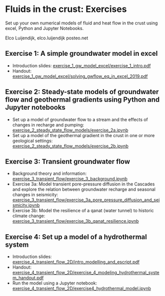 # Fluids in the crust: Exercises

Set up your own numerical models of fluid and heat flow in the crust using excel, Python and Jupyter Notebooks.

Elco Luijendijk, elco.luijendijk <at> posteo.net
	

## Exercise 1: A simple groundwater model in excel

* Introduction slides: [exercise_1_gw_model_excel/exercise_1_intro.pdf](exercise_1_gw_model_excel/exercise_1_intro.pdf)
* Handout: [exercise_1_gw_model_excel/solving_gwflow_eq_in_excel_2019.pdf](exercise_1_gw_model_excel/solving_gwflow_eq_in_excel_2019.pdf)


## Exercise 2: Steady-state models of groundwater flow and geothermal gradients using Python and Jupyter notebooks

* Set up a model of groundwater flow to a stream and the effects of changes in recharge and pumping: [exercise_2_steady_state_flow_models/exercise_2a.ipynb](exercise_2_steady_state_flow_models/exercise_2a.ipynb)
* Set up a model of the geothermal gradient in the crust in one or more geological settings: [exercise_2_steady_state_flow_models/exercise_2b.ipynb](exercise_2_steady_state_flow_models/exercise_2b.ipynb)


## Exercise 3: Transient groundwater flow

* Background theory and information: [exercise_3_transient_flow/exercise_3_background.ipynb](exercise_3_transient_flow/exercise_3_background.ipynb)
* Exercise 3a: Model transient pore-pressure diffusion in the Cascades and explore the relation between groundwater recharge and seasonal changes in seismicity: [exercise_3_transient_flow/exercise_3a_pore_pressure_diffusion_and_seismicity.ipynb](exercise_3_transient_flow/exercise_3a_pore_pressure_diffusion_and_seismicity.ipynb)
* Exercise 3b: Model the resilience of a qanat (water tunnel) to historic climate change:
[exercise_3_transient_flow/exercise_3b_qanat_resilience.ipynb](exercise_3_transient_flow/exercise_3b_qanat_resilience.ipynb)


## Exercise 4: Set up a model of a hydrothermal system

* Introduction slides: [exercise_4_transient_flow_2D/intro_modelling_and_escript.pdf](exercise_4_transient_flow_2D/intro_modelling_and_escript.pdf)
* Handout: [exercise_4_transient_flow_2D/exercise_4_modeling_hydrothermal_system_handout.pdf](exercise_4_transient_flow_2D/exercise_4_modeling_hydrothermal_system_handout.pdf)
* Run the model using a Jupyter notebook: [exercise_4_transient_flow_2D/exercise4_hydrothermal_model.ipynb](exercise_4_transient_flow_2D/exercise4_hydrothermal_model.ipynb)
